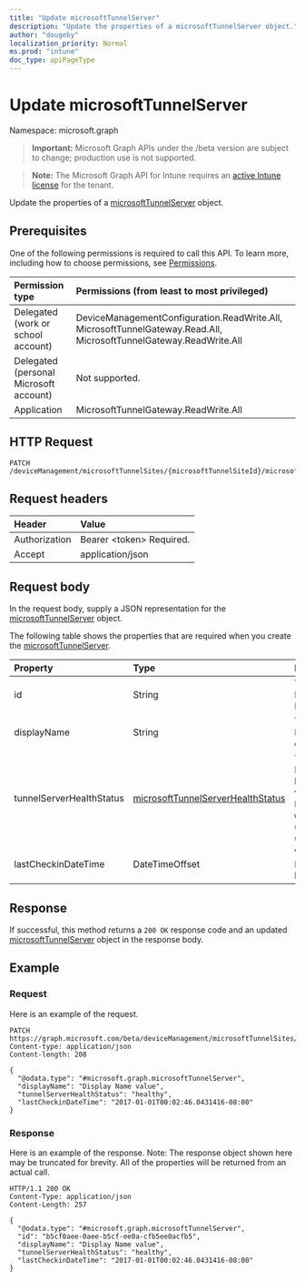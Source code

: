 ```yaml
---
title: "Update microsoftTunnelServer"
description: "Update the properties of a microsoftTunnelServer object."
author: "dougeby"
localization_priority: Normal
ms.prod: "intune"
doc_type: apiPageType
---
```


# Update microsoftTunnelServer

Namespace: microsoft.graph

> **Important:** Microsoft Graph APIs under the /beta version are subject to change; production use is not supported.

> **Note:** The Microsoft Graph API for Intune requires an [active Intune license](https://go.microsoft.com/fwlink/?linkid=839381) for the tenant.

Update the properties of a [microsoftTunnelServer](../resources/intune-mstunnel-microsofttunnelserver.md) object.

## Prerequisites
One of the following permissions is required to call this API. To learn more, including how to choose permissions, see [Permissions](/graph/permissions-reference).

|Permission type|Permissions (from least to most privileged)|
|:---|:---|
|Delegated (work or school account)|DeviceManagementConfiguration.ReadWrite.All, MicrosoftTunnelGateway.Read.All, MicrosoftTunnelGateway.ReadWrite.All|
|Delegated (personal Microsoft account)|Not supported.|
|Application|MicrosoftTunnelGateway.ReadWrite.All|

## HTTP Request
<!-- {
  "blockType": "ignored"
}
-->
``` http
PATCH /deviceManagement/microsoftTunnelSites/{microsoftTunnelSiteId}/microsoftTunnelServers/{microsoftTunnelServerId}
```

## Request headers
|Header|Value|
|:---|:---|
|Authorization|Bearer &lt;token&gt; Required.|
|Accept|application/json|

## Request body
In the request body, supply a JSON representation for the [microsoftTunnelServer](../resources/intune-mstunnel-microsofttunnelserver.md) object.

The following table shows the properties that are required when you create the [microsoftTunnelServer](../resources/intune-mstunnel-microsofttunnelserver.md).

|Property|Type|Description|
|:---|:---|:---|
|id|String|The MicrosoftTunnelServer's Id|
|displayName|String|The MicrosoftTunnelServer's display name|
|tunnelServerHealthStatus|[microsoftTunnelServerHealthStatus](../resources/intune-mstunnel-microsofttunnelserverhealthstatus.md)|The MicrosoftTunnelServer's health status. Possible values are: `unknown`, `healthy`, `unhealthy`, `warning`, `offline`, `upgradeInProgress`, `upgradeFailed`.|
|lastCheckinDateTime|DateTimeOffset|When the MicrosoftTunnelServer last checked in|



## Response
If successful, this method returns a `200 OK` response code and an updated [microsoftTunnelServer](../resources/intune-mstunnel-microsofttunnelserver.md) object in the response body.

## Example

### Request
Here is an example of the request.
``` http
PATCH https://graph.microsoft.com/beta/deviceManagement/microsoftTunnelSites/{microsoftTunnelSiteId}/microsoftTunnelServers/{microsoftTunnelServerId}
Content-type: application/json
Content-length: 208

{
  "@odata.type": "#microsoft.graph.microsoftTunnelServer",
  "displayName": "Display Name value",
  "tunnelServerHealthStatus": "healthy",
  "lastCheckinDateTime": "2017-01-01T00:02:46.0431416-08:00"
}
```

### Response
Here is an example of the response. Note: The response object shown here may be truncated for brevity. All of the properties will be returned from an actual call.
``` http
HTTP/1.1 200 OK
Content-Type: application/json
Content-Length: 257

{
  "@odata.type": "#microsoft.graph.microsoftTunnelServer",
  "id": "b5cf0aee-0aee-b5cf-ee0a-cfb5ee0acfb5",
  "displayName": "Display Name value",
  "tunnelServerHealthStatus": "healthy",
  "lastCheckinDateTime": "2017-01-01T00:02:46.0431416-08:00"
}
```




